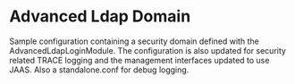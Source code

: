 Advanced Ldap Domain
====================

Sample configuration containing a security domain defined with the AdvancedLdapLoginModule.
The configuration is also updated for security related TRACE logging and the management interfaces updated to use JAAS.
Also a standalone.conf for debug logging.
